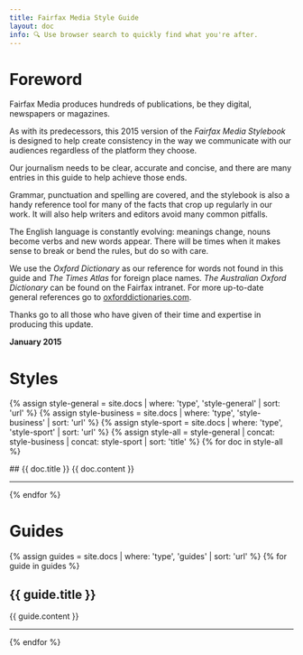 ```yaml
---
title: Fairfax Media Style Guide 
layout: doc
info: 🔍 Use browser search to quickly find what you're after.
---
```


# Foreword

Fairfax Media produces hundreds of publications, be they digital, newspapers or magazines.

As with its predecessors, this 2015 version of the _Fairfax Media Stylebook_ is designed to help create consistency in the way we communicate with our audiences regardless of the platform they choose.

Our journalism needs to be clear, accurate and concise, and there are many entries in this guide to help achieve those ends.

Grammar, punctuation and spelling are covered, and the stylebook is also a handy reference tool for many of the facts that crop up regularly in our work. It will also help writers and editors avoid many common pitfalls.

The English language is constantly evolving: meanings change, nouns become verbs and new words appear. There will be times when it makes sense to break or bend the rules, but do so with care.

We use the _Oxford Dictionary_ as our reference for words not found in this guide and _The Times Atlas_ for foreign place names. _The Australian Oxford Dictionary_ can be found on the Fairfax intranet. For more up-to-date general references go to [oxforddictionaries.com](https://oxforddictionaries.com).

Thanks go to all those who have given of their time and expertise in producing this update.

**January 2015**

# Styles

{% assign style-general = site.docs | where: 'type', 'style-general' | sort: 'url' %}
{% assign style-business = site.docs | where: 'type', 'style-business' | sort: 'url' %}
{% assign style-sport = site.docs | where: 'type', 'style-sport' | sort: 'url' %}
{% assign style-all = style-general | concat: style-business | concat: style-sport | sort: 'title' %}
{% for doc in style-all %}
<div class="{{doc.type}}" markdown="1">
## {{ doc.title }}
{{ doc.content }}
<hr>
</div>
{% endfor %}

# Guides

{% assign guides = site.docs | where: 'type', 'guides' | sort: 'url' %}
{% for guide in guides %}
## {{ guide.title }}
{{ guide.content }}
<hr>
{% endfor %}